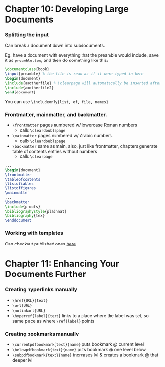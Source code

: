 # Chapter 10: Developing Large Documents

### Splitting the input

Can break a document down into subdocuments.

Eg. have a document with everything that the preamble would include, save it as `preamble.tex`, and then do something like this:

```latex
\documentclass{book}
\input{preamble} % the file is read as if it were typed in here
\begin{document}
\include{anotherfile} % \clearpage will automatically be inserted after this statement
\include{anotherfile2}
\end{document}
```

You can use `\includeonly{list, of, file, names}`


### Frontmatter, mainmatter, and backmatter. 

* `\frontmatter` pages numbered w/ lowercase Roman numbers
    - calls `\cleardoublepage`
* `\mainmatter` pages numbered w/ Arabic numbers
    - calls `\cleardoublepage`
* `\backmatter` same as main, also, just like frontmatter, chapters generate table of contents entries without numbers
    - calls `\clearpage`

```latex
...
\begin{document}
\frontmatter
\tableofcontents
\listoftables
\listoffigures
\mainmatter
...
\backmatter
\include{proofs}
\bibliographystyle{plainnat}
\bibliography{tex}
\enddocument
```


### Working with templates

Can checkout published ones [here](http://texblog.net/latex/templates).



# Chapter 11: Enhancing Your Documents Further

### Creating hyperlinks manually

* `\href{URL}{text}`
* `\url{URL}`
* `\nolinkurl{URL}`
* `\hyperref{label}{text}` links to a place where the label was set, so same place as where `\ref{label}` points

### Creating bookmarks manually

* `\currentpdfbookmark{text}{name}` puts bookmark @ current level
* `\belowpdfbookmark{text}{name}` puts bookmark @ one level below
* `\subpdfbookmark{text}{name}` increases lvl & creates a bookmark @ that deeper lvl
